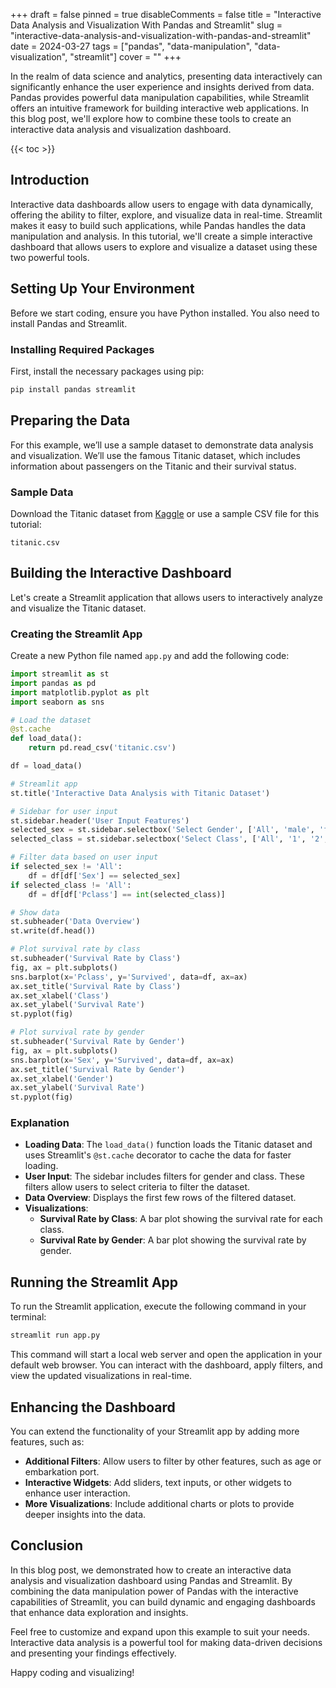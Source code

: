 +++
draft = false
pinned = true
disableComments = false
title = "Interactive Data Analysis and Visualization With Pandas and Streamlit"
slug = "interactive-data-analysis-and-visualization-with-pandas-and-streamlit"
date = 2024-03-27
tags = ["pandas", "data-manipulation", "data-visualization", "streamlit"]
cover = ""
+++

In the realm of data science and analytics, presenting data interactively can significantly enhance the user experience and insights derived from data. Pandas provides powerful data manipulation capabilities, while Streamlit offers an intuitive framework for building interactive web applications. In this blog post, we'll explore how to combine these tools to create an interactive data analysis and visualization dashboard.

{{< toc >}}

## Introduction

Interactive data dashboards allow users to engage with data dynamically, offering the ability to filter, explore, and visualize data in real-time. Streamlit makes it easy to build such applications, while Pandas handles the data manipulation and analysis. In this tutorial, we'll create a simple interactive dashboard that allows users to explore and visualize a dataset using these two powerful tools.

## Setting Up Your Environment

Before we start coding, ensure you have Python installed. You also need to install Pandas and Streamlit.

### Installing Required Packages

First, install the necessary packages using pip:

```bash
pip install pandas streamlit
```

## Preparing the Data

For this example, we’ll use a sample dataset to demonstrate data analysis and visualization. We’ll use the famous Titanic dataset, which includes information about passengers on the Titanic and their survival status.

### Sample Data

Download the Titanic dataset from [Kaggle](https://www.kaggle.com/c/titanic/data) or use a sample CSV file for this tutorial:

```plaintext
titanic.csv
```

## Building the Interactive Dashboard

Let's create a Streamlit application that allows users to interactively analyze and visualize the Titanic dataset.

### Creating the Streamlit App

Create a new Python file named `app.py` and add the following code:

```python
import streamlit as st
import pandas as pd
import matplotlib.pyplot as plt
import seaborn as sns

# Load the dataset
@st.cache
def load_data():
    return pd.read_csv('titanic.csv')

df = load_data()

# Streamlit app
st.title('Interactive Data Analysis with Titanic Dataset')

# Sidebar for user input
st.sidebar.header('User Input Features')
selected_sex = st.sidebar.selectbox('Select Gender', ['All', 'male', 'female'])
selected_class = st.sidebar.selectbox('Select Class', ['All', '1', '2', '3'])

# Filter data based on user input
if selected_sex != 'All':
    df = df[df['Sex'] == selected_sex]
if selected_class != 'All':
    df = df[df['Pclass'] == int(selected_class)]

# Show data
st.subheader('Data Overview')
st.write(df.head())

# Plot survival rate by class
st.subheader('Survival Rate by Class')
fig, ax = plt.subplots()
sns.barplot(x='Pclass', y='Survived', data=df, ax=ax)
ax.set_title('Survival Rate by Class')
ax.set_xlabel('Class')
ax.set_ylabel('Survival Rate')
st.pyplot(fig)

# Plot survival rate by gender
st.subheader('Survival Rate by Gender')
fig, ax = plt.subplots()
sns.barplot(x='Sex', y='Survived', data=df, ax=ax)
ax.set_title('Survival Rate by Gender')
ax.set_xlabel('Gender')
ax.set_ylabel('Survival Rate')
st.pyplot(fig)
```

### Explanation

- **Loading Data**: The `load_data()` function loads the Titanic dataset and uses Streamlit's `@st.cache` decorator to cache the data for faster loading.
- **User Input**: The sidebar includes filters for gender and class. These filters allow users to select criteria to filter the dataset.
- **Data Overview**: Displays the first few rows of the filtered dataset.
- **Visualizations**:
  - **Survival Rate by Class**: A bar plot showing the survival rate for each class.
  - **Survival Rate by Gender**: A bar plot showing the survival rate by gender.

## Running the Streamlit App

To run the Streamlit application, execute the following command in your terminal:

```bash
streamlit run app.py
```

This command will start a local web server and open the application in your default web browser. You can interact with the dashboard, apply filters, and view the updated visualizations in real-time.

## Enhancing the Dashboard

You can extend the functionality of your Streamlit app by adding more features, such as:

- **Additional Filters**: Allow users to filter by other features, such as age or embarkation port.
- **Interactive Widgets**: Add sliders, text inputs, or other widgets to enhance user interaction.
- **More Visualizations**: Include additional charts or plots to provide deeper insights into the data.

## Conclusion

In this blog post, we demonstrated how to create an interactive data analysis and visualization dashboard using Pandas and Streamlit. By combining the data manipulation power of Pandas with the interactive capabilities of Streamlit, you can build dynamic and engaging dashboards that enhance data exploration and insights.

Feel free to customize and expand upon this example to suit your needs. Interactive data analysis is a powerful tool for making data-driven decisions and presenting your findings effectively.

Happy coding and visualizing!
